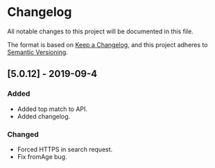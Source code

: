 # Changelog
All notable changes to this project will be documented in this file.

The format is based on [Keep a Changelog](https://keepachangelog.com/en/1.0.0/),
and this project adheres to [Semantic Versioning](https://semver.org/spec/v2.0.0.html).

## [5.0.12] - 2019-09-4
### Added
- Added top match to API.
- Added changelog.

### Changed
- Forced HTTPS in search request.
- Fix fromAge bug.